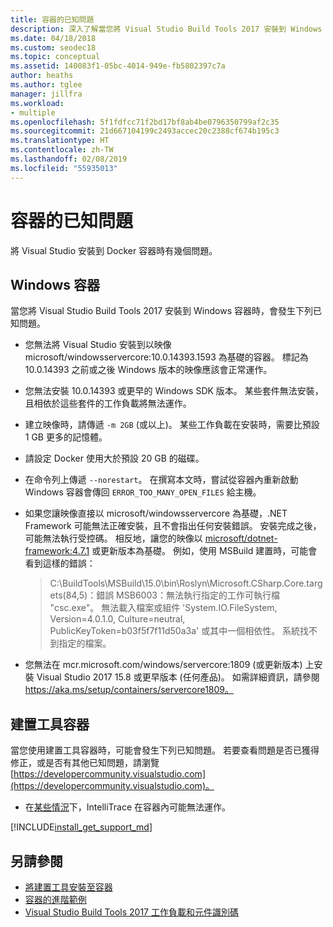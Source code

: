 ```yaml
---
title: 容器的已知問題
description: 深入了解當您將 Visual Studio Build Tools 2017 安裝到 Windows 容器時，可能發生的已知問題。
ms.date: 04/18/2018
ms.custom: seodec18
ms.topic: conceptual
ms.assetid: 140083f1-05bc-4014-949e-fb5802397c7a
author: heaths
ms.author: tglee
manager: jillfra
ms.workload:
- multiple
ms.openlocfilehash: 5f1fdfcc71f2bd17bf8ab4be0796350799af2c35
ms.sourcegitcommit: 21d667104199c2493accec20c2388cf674b195c3
ms.translationtype: HT
ms.contentlocale: zh-TW
ms.lasthandoff: 02/08/2019
ms.locfileid: "55935013"
---
```

# <a name="known-issues-for-containers"></a>容器的已知問題

將 Visual Studio 安裝到 Docker 容器時有幾個問題。

## <a name="windows-container"></a>Windows 容器

當您將 Visual Studio Build Tools 2017 安裝到 Windows 容器時，會發生下列已知問題。

* 您無法將 Visual Studio 安裝到以映像 microsoft/windowsservercore:10.0.14393.1593 為基礎的容器。 標記為 10.0.14393 之前或之後 Windows 版本的映像應該會正常運作。
* 您無法安裝 10.0.14393 或更早的 Windows SDK 版本。 某些套件無法安裝，且相依於這些套件的工作負載將無法運作。
* 建立映像時，請傳遞 `-m 2GB` (或以上)。 某些工作負載在安裝時，需要比預設 1 GB 更多的記憶體。
* 請設定 Docker 使用大於預設 20 GB 的磁碟。
* 在命令列上傳遞 `--norestart`。 在撰寫本文時，嘗試從容器內重新啟動 Windows 容器會傳回 `ERROR_TOO_MANY_OPEN_FILES` 給主機。
* 如果您讓映像直接以 microsoft/windowsservercore 為基礎，.NET Framework 可能無法正確安裝，且不會指出任何安裝錯誤。 安裝完成之後，可能無法執行受控碼。 相反地，讓您的映像以 [microsoft/dotnet-framework:4.7.1](https://hub.docker.com/r/microsoft/dotnet-framework) 或更新版本為基礎。 例如，使用 MSBuild 建置時，可能會看到這樣的錯誤：

  > C:\BuildTools\MSBuild\15.0\bin\Roslyn\Microsoft.CSharp.Core.targets(84,5)：錯誤 MSB6003：無法執行指定的工作可執行檔 "csc.exe"。 無法載入檔案或組件 'System.IO.FileSystem, Version=4.0.1.0, Culture=neutral, PublicKeyToken=b03f5f7f11d50a3a' 或其中一個相依性。 系統找不到指定的檔案。

* 您無法在 mcr<span></span>.microsoft.com/windows/servercore:1809 (或更新版本) 上安裝 Visual Studio 2017 15.8 或更早版本 (任何產品)。 如需詳細資訊，請參閱 https://aka.ms/setup/containers/servercore1809。

## <a name="build-tools-container"></a>建置工具容器

當您使用建置工具容器時，可能會發生下列已知問題。 若要查看問題是否已獲得修正，或是否有其他已知問題，請瀏覽 [https://developercommunity.visualstudio.com](https://developercommunity.visualstudio.com)。

* 在[某些情況](https://github.com/Microsoft/vstest/issues/940)下，IntelliTrace 在容器內可能無法運作。

[!INCLUDE[install_get_support_md](includes/install_get_support_md.md)]

## <a name="see-also"></a>另請參閱

* [將建置工具安裝至容器](build-tools-container.md)
* [容器的進階範例](advanced-build-tools-container.md)
* [Visual Studio Build Tools 2017 工作負載和元件識別碼](workload-component-id-vs-build-tools.md)
